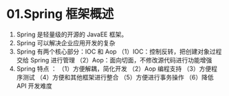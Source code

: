 # 01.Spring 框架概述

1. Spring 是轻量级的开源的 JavaEE 框架。
2. Spring 可以解决企业应用开发的复杂
3. Spring 有两个核心部分：IOC 和 Aop
   （1）IOC：控制反转，把创建对象过程交给 Spring 进行管理
   （2）Aop：面向切面，不修改源代码进行功能增强
4. Spring 特点 ：
   （1）方便解耦，简化开发
   （2）Aop 编程支持
   （3）方便程序测试
   （4）方便和其他框架进行整合
   （5）方便进行事务操作
   （6）降低 API 开发难度
 
 